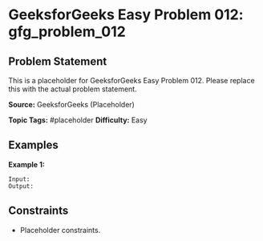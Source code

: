 # GeeksforGeeks Easy Problem 012: gfg_problem_012

## Problem Statement

This is a placeholder for GeeksforGeeks Easy Problem 012.
Please replace this with the actual problem statement.

**Source:** GeeksforGeeks (Placeholder)

**Topic Tags:** #placeholder
**Difficulty:** Easy

## Examples

**Example 1:**

```
Input:
Output:
```

## Constraints

- Placeholder constraints.
